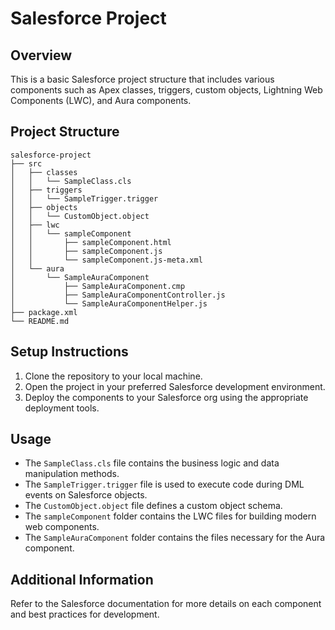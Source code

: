 # Salesforce Project

## Overview
This is a basic Salesforce project structure that includes various components such as Apex classes, triggers, custom objects, Lightning Web Components (LWC), and Aura components.

## Project Structure
```
salesforce-project
├── src
│   ├── classes
│   │   └── SampleClass.cls
│   ├── triggers
│   │   └── SampleTrigger.trigger
│   ├── objects
│   │   └── CustomObject.object
│   ├── lwc
│   │   └── sampleComponent
│   │       ├── sampleComponent.html
│   │       ├── sampleComponent.js
│   │       └── sampleComponent.js-meta.xml
│   └── aura
│       └── SampleAuraComponent
│           ├── SampleAuraComponent.cmp
│           ├── SampleAuraComponentController.js
│           └── SampleAuraComponentHelper.js
├── package.xml
└── README.md
```

## Setup Instructions
1. Clone the repository to your local machine.
2. Open the project in your preferred Salesforce development environment.
3. Deploy the components to your Salesforce org using the appropriate deployment tools.

## Usage
- The `SampleClass.cls` file contains the business logic and data manipulation methods.
- The `SampleTrigger.trigger` file is used to execute code during DML events on Salesforce objects.
- The `CustomObject.object` file defines a custom object schema.
- The `sampleComponent` folder contains the LWC files for building modern web components.
- The `SampleAuraComponent` folder contains the files necessary for the Aura component.

## Additional Information
Refer to the Salesforce documentation for more details on each component and best practices for development.